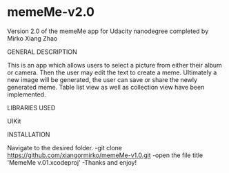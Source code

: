 # memeMe-v2.0
Version 2.0 of the memeMe app for Udacity nanodegree completed by Mirko Xiang Zhao

GENERAL DESCRIPTION

This is an app which allows users to select a picture from either their album or camera. Then the user may edit the text to create a meme. Ultimately a new image will be generated, the user can save or share the newly generated meme. Table list view as well as collection view have been implemented.

LIBRARIES USED

UIKit

INSTALLATION

Navigate to the desired folder.
-git clone https://github.com/xiangormirko/memeMe-v1.0.git
-open the file title 'MemeMe v.01.xcodeproj'
-Thanks and enjoy!

